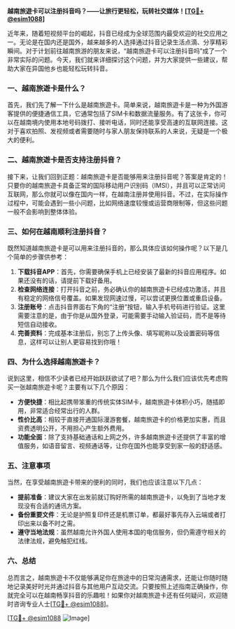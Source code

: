 **越南旅遊卡可以注册抖音吗？——让旅行更轻松，玩转社交媒体！[[TG💪+ @esim1088](https://t.me/s/esim1088)]**

近年来，随着短视频平台的崛起，抖音已经成为全球范围内最受欢迎的社交应用之一。无论是在国内还是国外，越来越多的人选择通过抖音记录生活点滴、分享精彩瞬间。对于计划前往越南旅游的朋友来说，“越南旅遊卡可以注册抖音吗”成了一个非常实际的问题。今天，我们就来详细探讨这个问题，并为大家提供一些建议，帮助大家在异国他乡也能轻松玩转抖音。

### 一、越南旅遊卡是什么？

首先，我们先了解一下什么是越南旅遊卡。简单来说，越南旅遊卡是一种为外国游客提供的便捷通信工具，它通常包括了SIM卡和数据流量服务。有了这张卡，你可以在越南境内使用本地号码拨打、接听电话，同时还能享受高速的互联网连接。这对于喜欢拍照、发视频或者需要随时与家人朋友保持联系的人来说，无疑是一个极大的便利。

### 二、越南旅遊卡是否支持注册抖音？

接下来，让我们回到正题：越南旅遊卡是否能够用来注册抖音呢？答案是肯定的！只要你的越南旅遊卡具备正常的国际移动用户识别码（IMSI），并且可以正常访问互联网，那么你就可以像在国内一样，在越南注册并使用抖音。不过，在实际操作过程中，可能会遇到一些小问题，比如网络速度较慢或运营商限制等，但这些问题一般不会影响到整体体验。

### 三、如何在越南顺利注册抖音？

既然知道越南旅遊卡是可以用来注册抖音的，那么具体应该如何操作呢？以下是几个简单的步骤供参考：

1. **下载抖音APP**：首先，你需要确保手机上已经安装了最新的抖音应用程序。如果还没有的话，请提前下载好备用。
2. **检查网络连接**：打开抖音之前，务必确认你的越南旅遊卡已经成功激活，并且有稳定的网络信号覆盖。如果发现网速过慢，可以尝试更换位置或重启设备。
3. **注册账号**：点击抖音界面右下角的“注册”按钮，输入手机号码进行验证。这里需要注意的是，由于你是从国外登录，可能需要手动输入验证码，而不是等待短信自动接收。
4. **完善资料**：完成基本注册后，别忘了上传头像、填写昵称以及设置密码等信息，这样可以让别人更容易找到你哦！

### 四、为什么选择越南旅遊卡？

说到这里，相信不少读者已经开始跃跃欲试了吧？那么为什么我们应该优先考虑购买一张越南旅遊卡呢？主要有以下几个原因：

- **方便快捷**：相比起携带笨重的传统实体SIM卡，越南旅遊卡体积小巧，随插即用，非常适合经常出行的人群。
- **性价比高**：相较于直接开通国际漫游套餐，越南旅遊卡的价格更加实惠，而且资费透明公开，不用担心产生额外费用。
- **功能全面**：除了支持基础通话和上网之外，许多越南旅遊卡还提供了丰富的增值服务，如语音留言、视频通话等，让你在国外也能享受到家一般的舒适感。

### 五、注意事项

当然，在享受越南旅遊卡带来的便利的同时，我们也应该注意以下几点：

- **提前准备**：建议大家在出发前就订购好所需的越南旅遊卡，以免到了当地才发现没有合适的通讯方案。
- **备份重要文件**：无论是护照复印件还是机票订单，都最好事先存入云端或者打印出来以备不时之需。
- **遵守当地法规**：虽然越南允许外国人使用本国的电信服务，但仍需遵守相关的法律法规，避免触犯红线。

### 六、总结

总而言之，越南旅遊卡不仅能够满足你在旅途中的日常沟通需求，还能让你随时随地记录美好时光并通过抖音与其他用户互动交流。只要按照上述指南正确操作，你就完全可以在越南畅享抖音的乐趣啦！如果你对越南旅遊卡还有任何疑问，欢迎随时咨询专业人士[[TG💪+ @esim1088](https://t.me/s/esim1088)]。

[[TG💪+ @esim1088](https://t.me/s/esim1088) ![Image](https://i.postimg.cc/4NQfJmqS/Snipaste-2025-05-13-00-14-12.png)]